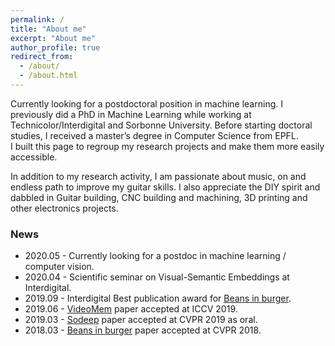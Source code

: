 ```yaml
---
permalink: /
title: "About me"
excerpt: "About me"
author_profile: true
redirect_from: 
  - /about/
  - /about.html
---
```


Currently looking for a postdoctoral position in machine learning. I previously did a PhD in Machine Learning while working at Technicolor/Interdigital and Sorbonne University. 
Before starting doctoral studies, I received a master’s degree in Computer Science from EPFL.  
I built this page to regroup my research projects and make them more easily accessible.

In addition to my research activity, I am passionate about music, on and endless path to improve my guitar skills. I also appreciate the DIY spirit and dabbled in Guitar building, CNC building and machining, 3D printing and other electronics projects. 


### News

* 2020.05 - Currently looking for a postdoc in machine learning / computer vision.
* 2020.04 - Scientific seminar on Visual-Semantic Embeddings at Interdigital. 
* 2019.09 - Interdigital Best publication award for [Beans in burger](http://m-eng.github.io/publications/beans-in-burger).
* 2019.06 - [VideoMem](http://m-eng.github.io/publications/videomem) paper accepted at ICCV 2019.
* 2019.03 - [Sodeep](http://m-eng.github.io/publications/sodeep) paper accepted at CVPR 2019 as oral.
* 2018.03 - [Beans in burger](http://m-eng.github.io/publications/beans-in-burger) paper accepted at CVPR 2018.